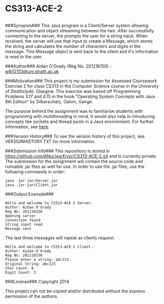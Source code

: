 CS313-ACE-2
===========
##
###Synopsis###
This Java program is a Client/Server system allowing communication and object
streaming between the two. After successfully connecting to the server, the
prompts the user for a string input. When received, the server will use that
input to create a Message, which stores the string and calculates the number of
characters and digits in the message. This Message object is sent back to the
client and it's information is read to the user.

###Author###
Aidan O'Grady (Reg No. 201218150) - wlb12153@uni.strath.ac.uk

###Motivation###
This project is my submission for Assessed Coursework Exercise 2 for class CS313
in the Computer Science course in the University of Strathclyde, Glasgow. This
exercise was based off Programming Problems 3.17 and 4.15 in the book "Operating
System Concepts with Java 8th Edition" by Silberschatz, Galvin, Gange.

The purpose behind the assignment was to familiarise students with programming
with multithreading in mind. It would also help in introducing concepts like
sockets and thread pools in a Java environment. For further information, see
[here](http://classes.myplace.strath.ac.uk/mod/assign/view.php?id=481288).

###Version History###
To see the version history of this project, see VERSIONHISTORY.TXT for more
information.

###Submission Info###
This repositiory is stored in https://github.com/ANuclearError/CS313-ACE-2.git
and is currently private. The submission for the assignment will contain the
source code and runnable .jar files as well for use. In order to use the .jar
files, use the following commands in order:
```
java -jar jar/Server.jar
java -jar jar/Client.jar
```

###Output Example###
```
Hello and welcome to CS313-ACE-2 Server.
Author:	Aidan O'Grady
Reg No:	201218150
Opening server
Connection found
String input read
Message sent
```
The last three messages will repeat as clients request.
```
Hello and welcome to CS313-ACE-2 Client.
Author:	Aidan O'Grady
Reg No:	201218150
Please enter a string: abc123
Original String: abc123
Char Count: 6
Digit Count: 3
```

###License###
Copyright 2014 

This project can not be copied and/or distributed without the express permission
of the authors.

